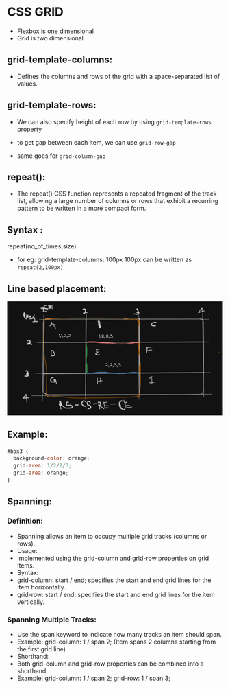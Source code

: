 # CSS GRID

- Flexbox is one dimensional
- Grid is two dimensional

## grid-template-columns:

- Defines the columns and rows of the grid with a space-separated list of values.

## grid-template-rows:

- We can also specify height of each row by using
  `grid-template-rows` property

- to get gap between each item, we can use
  `grid-row-gap`
- same goes for `grid-column-gap`

## repeat():

- The
  repeat()
  CSS
  function represents a repeated fragment of the track list,
  allowing a large number of columns or rows that exhibit a recurring pattern to be
  written in a more compact form.

## Syntax :

repeat(no_of_times,size)

- for eg:
  grid-template-columns: 100px 100px can be written as
  `repeat(2,100px)`

## Line based placement:

  <img src="https://github.com/Pramodjena/Falcon-5.0/blob/main/CSS/class-4/image.png?raw=true" alt="line base placement">

## Example:

```javascript
#box3 {
  background-color: orange;
  grid-area: 1/2/2/3;
  grid-area: orange;
}
```

## Spanning:

### Definition:

- Spanning allows an item to occupy multiple grid tracks (columns or rows).
- Usage:
- Implemented using the grid-column and grid-row properties on grid items.
- Syntax:
- grid-column: start / end; specifies the start and end grid lines for the item horizontally.
- grid-row: start / end; specifies the start and end grid lines for the item vertically.

### Spanning Multiple Tracks:

- Use the span keyword to indicate how many tracks an item should span.
- Example: grid-column: 1 / span 2; (Item spans 2 columns starting from the first grid line)
- Shorthand:
- Both grid-column and grid-row properties can be combined into a shorthand.
- Example: grid-column: 1 / span 2; grid-row: 1 / span 3;